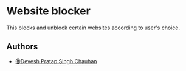 
# Website blocker

This blocks and unblock certain websites according to user's choice.



## Authors

- [@Devesh Pratap Singh Chauhan](https://github.com/Devesh-Pratap)

